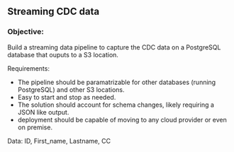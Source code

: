 ## Streaming CDC data

### Objective:  
Build a streaming data pipeline to capture the CDC data on a PostgreSQL database that ouputs to a S3 location.

Requirements:
* The pipeline should be paramatrizable for other databases (running PostgreSQL) and other S3 locations. 
* Easy to start and stop as needed. 
* The solution should account for schema changes, likely requiring a JSON like output.
* deployment should be capable of moving to any cloud provider or even on premise.

Data:
ID, First_name, Lastname, CC

